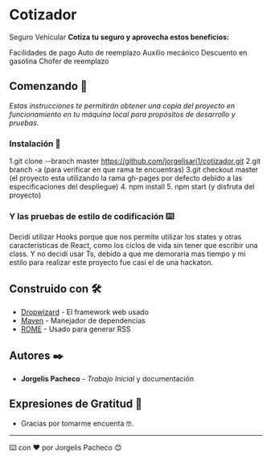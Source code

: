# Cotizador

Seguro Vehicular
**Cotiza tu seguro y aprovecha estos beneficios:**

Facilidades de pago
Auto de reemplazo
Auxilio mecánico
Descuento en gasolina
Chofer de reemplazo

## Comenzando 🚀

_Estas instrucciones te permitirán obtener una copia del proyecto en funcionamiento en tu máquina local para propósitos de desarrollo y pruebas._


### Instalación 🔧

1.git clone --branch master https://github.com/jorgelisari1/cotizador.git
2.git branch -a (para verificar en que rama te encuentras)
3.git checkout master (el proyecto esta utilizando la rama gh-pages por defecto debido a las especificaciones del despliegue)
4. npm install 
5. npm start (y disfruta del proyecto)



### Y las pruebas de estilo de codificación ⌨️

Decidí utilizar Hooks porque  que nos  permite utilizar los states y otras características de React, como los ciclos de vida sin tener que escribir una class. 
Y no decidí usar Ts, debido a que me demoraría mas tiempo y mi estilo para realizar este proyecto fue casi el de una hackaton.



## Construido con 🛠️


* [Dropwizard](http://www.dropwizard.io/1.0.2/docs/) - El framework web usado
* [Maven](https://maven.apache.org/) - Manejador de dependencias
* [ROME](https://rometools.github.io/rome/) - Usado para generar RSS




## Autores ✒️



* **Jorgelis Pacheco** - *Trabajo Inicial* y documentación




## Expresiones de Gratitud 🎁

* Gracias por tomarme encuenta  🤓.




---
⌨️ con ❤️ por Jorgelis Pacheco 😊
